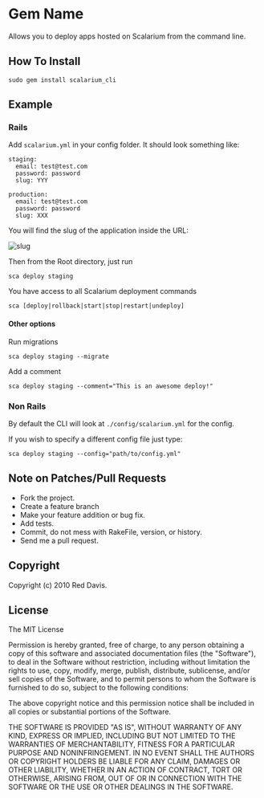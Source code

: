 # Gem Name

Allows you to deploy apps hosted on Scalarium from the command line.

## How To Install

    sudo gem install scalarium_cli

## Example

### Rails

Add `scalarium.yml` in your config folder. It should look something like:

    staging:
      email: test@test.com
      password: password
      slug: YYY

    production:
      email: test@test.com
      password: password
      slug: XXX

You will find the slug of the application inside the URL:

![slug](https://img.skitch.com/20101229-nygy9t86d85ea8gjw5133kxjbj.jpg)

Then from the Root directory, just run

    sca deploy staging

You have access to all Scalarium deployment commands

    sca [deploy|rollback|start|stop|restart|undeploy]

#### Other options

Run migrations

    sca deploy staging --migrate

Add a comment

    sca deploy staging --comment="This is an awesome deploy!"

### Non Rails

By default the CLI will look at `./config/scalarium.yml` for the config.

If you wish to specify a different config file just type:

    sca deploy staging --config="path/to/config.yml"

## Note on Patches/Pull Requests

* Fork the project.
* Create a feature branch
* Make your feature addition or bug fix.
* Add tests.
* Commit, do not mess with RakeFile, version, or history.
* Send me a pull request.

## Copyright

Copyright (c) 2010 Red Davis.

## License

The MIT License

Permission is hereby granted, free of charge, to any person obtaining a copy
of this software and associated documentation files (the "Software"), to deal
in the Software without restriction, including without limitation the rights
to use, copy, modify, merge, publish, distribute, sublicense, and/or sell
copies of the Software, and to permit persons to whom the Software is
furnished to do so, subject to the following conditions:

The above copyright notice and this permission notice shall be included in
all copies or substantial portions of the Software.

THE SOFTWARE IS PROVIDED "AS IS", WITHOUT WARRANTY OF ANY KIND, EXPRESS OR
IMPLIED, INCLUDING BUT NOT LIMITED TO THE WARRANTIES OF MERCHANTABILITY,
FITNESS FOR A PARTICULAR PURPOSE AND NONINFRINGEMENT. IN NO EVENT SHALL THE
AUTHORS OR COPYRIGHT HOLDERS BE LIABLE FOR ANY CLAIM, DAMAGES OR OTHER
LIABILITY, WHETHER IN AN ACTION OF CONTRACT, TORT OR OTHERWISE, ARISING FROM,
OUT OF OR IN CONNECTION WITH THE SOFTWARE OR THE USE OR OTHER DEALINGS IN
THE SOFTWARE.